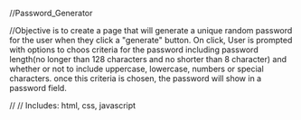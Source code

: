 //Password_Generator

//Objective is to create a page that will generate a unique random password for the user when they click a "generate" button.  On click, User is prompted with options to choos criteria for the password including password length(no longer than 128 characters and no shorter than 8 character) and whether or not to include uppercase, lowercase, numbers or special characters. once this criteria is chosen, the password will show in a password field. 


//
// Includes: html, css, javascript
